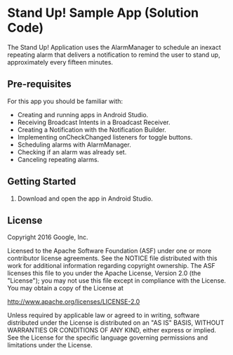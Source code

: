 Stand Up! Sample App (Solution Code)
============

The Stand Up! Application uses the AlarmManager to schedule an inexact
repeating alarm that delivers a notification to remind the user to stand up,
approximately every fifteen minutes.

Pre-requisites
--------------

For this app you should be familiar with:
* Creating and running apps in Android Studio.
* Receiving Broadcast Intents in a Broadcast Receiver.
* Creating a Notification with the Notification Builder.
* Implementing onCheckChanged listeners for toggle buttons.
* Scheduling alarms with AlarmManager.
* Checking if an alarm was already set.
* Canceling repeating alarms.


Getting Started
---------------

1. Download and open the app in Android Studio.

License
-------

Copyright 2016 Google, Inc.

Licensed to the Apache Software Foundation (ASF) under one or more contributor
license agreements.  See the NOTICE file distributed with this work for
additional information regarding copyright ownership.  The ASF licenses this
file to you under the Apache License, Version 2.0 (the "License"); you may not
use this file except in compliance with the License.  You may obtain a copy of
the License at

  http://www.apache.org/licenses/LICENSE-2.0

Unless required by applicable law or agreed to in writing, software
distributed under the License is distributed on an "AS IS" BASIS, WITHOUT
WARRANTIES OR CONDITIONS OF ANY KIND, either express or implied.  See the
License for the specific language governing permissions and limitations under
the License.

